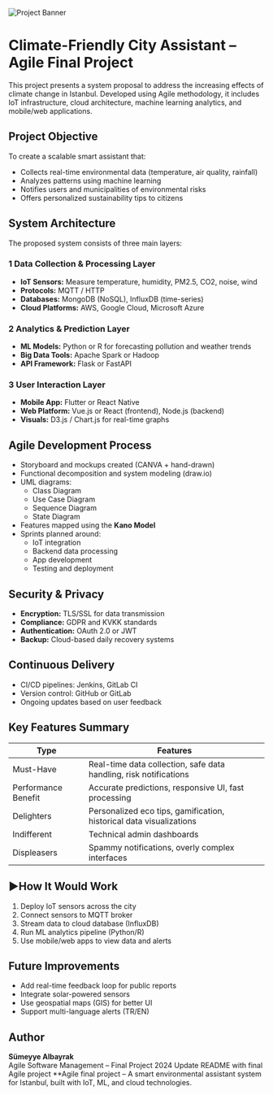 ![Project Banner](banner.png)


#  Climate-Friendly City Assistant – Agile Final Project

This project presents a system proposal to address the increasing effects of climate change in Istanbul. Developed using Agile methodology, it includes IoT infrastructure, cloud architecture, machine learning analytics, and mobile/web applications.

##  Project Objective

To create a scalable smart assistant that:
- Collects real-time environmental data (temperature, air quality, rainfall)
- Analyzes patterns using machine learning
- Notifies users and municipalities of environmental risks
- Offers personalized sustainability tips to citizens

##  System Architecture

The proposed system consists of three main layers:

### 1️ Data Collection & Processing Layer
- **IoT Sensors:** Measure temperature, humidity, PM2.5, CO2, noise, wind
- **Protocols:** MQTT / HTTP
- **Databases:** MongoDB (NoSQL), InfluxDB (time-series)
- **Cloud Platforms:** AWS, Google Cloud, Microsoft Azure

### 2️ Analytics & Prediction Layer
- **ML Models:** Python or R for forecasting pollution and weather trends
- **Big Data Tools:** Apache Spark or Hadoop
- **API Framework:** Flask or FastAPI

### 3️ User Interaction Layer
- **Mobile App:** Flutter or React Native
- **Web Platform:** Vue.js or React (frontend), Node.js (backend)
- **Visuals:** D3.js / Chart.js for real-time graphs

##  Agile Development Process

- Storyboard and mockups created (CANVA + hand-drawn)
- Functional decomposition and system modeling (draw.io)
- UML diagrams:
  - Class Diagram
  - Use Case Diagram
  - Sequence Diagram
  - State Diagram
- Features mapped using the **Kano Model**
- Sprints planned around:
  - IoT integration
  - Backend data processing
  - App development
  - Testing and deployment

## Security & Privacy

- **Encryption:** TLS/SSL for data transmission
- **Compliance:** GDPR and KVKK standards
- **Authentication:** OAuth 2.0 or JWT
- **Backup:** Cloud-based daily recovery systems

## Continuous Delivery

- CI/CD pipelines: Jenkins, GitLab CI
- Version control: GitHub or GitLab
- Ongoing updates based on user feedback

## Key Features Summary

| Type               | Features                                                                 |
|--------------------|--------------------------------------------------------------------------|
| Must-Have          | Real-time data collection, safe data handling, risk notifications        |
| Performance Benefit| Accurate predictions, responsive UI, fast processing                    |
| Delighters         | Personalized eco tips, gamification, historical data visualizations      |
| Indifferent        | Technical admin dashboards                                               |
| Displeasers        | Spammy notifications, overly complex interfaces                         |

## ▶How It Would Work

1. Deploy IoT sensors across the city
2. Connect sensors to MQTT broker
3. Stream data to cloud database (InfluxDB)
4. Run ML analytics pipeline (Python/R)
5. Use mobile/web apps to view data and alerts


##  Future Improvements

- Add real-time feedback loop for public reports
- Integrate solar-powered sensors
- Use geospatial maps (GIS) for better UI
- Support multi-language alerts (TR/EN)

  
## Author

**Sümeyye Albayrak**  
Agile Software Management – Final Project 2024
Update README with final Agile project
**Agile final project – A smart environmental assistant system for Istanbul, built with IoT, ML, and cloud technologies.
